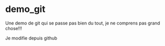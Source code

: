 # demo_git

Une demo de git qui se passe pas bien du tout, je ne comprens pas grand chose!!!

Je modifie depuis github
